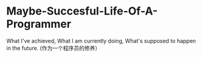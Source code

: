 # Maybe-Succesful-Life-Of-A-Programmer
What I've achieved, What I am currently doing, What's supposed to happen in the future. (作为一个程序员的修养）
